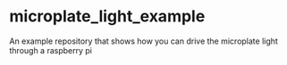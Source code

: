 # microplate_light_example
An example repository that shows how you can drive the microplate light through a raspberry pi
